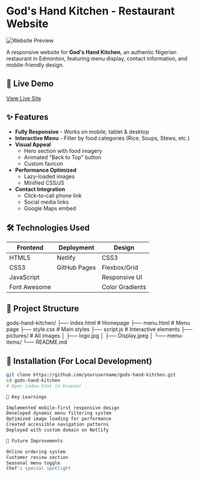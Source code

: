 # God's Hand Kitchen - Restaurant Website

![Website Preview](https://raw.githubusercontent.com/yourusername/gods-hand-kitchen/main/pictures/screenshot.jpg)

A responsive website for **God's Hand Kitchen**, an authentic Nigerian restaurant in Edmonton, featuring menu display, contact information, and mobile-friendly design.

## 🚀 Live Demo
[View Live Site](https://godshandkitchen.netlify.app)

## ✨ Features
- **Fully Responsive** - Works on mobile, tablet & desktop
- **Interactive Menu** - Filter by food categories (Rice, Soups, Stews, etc.)
- **Visual Appeal**  
  - Hero section with food imagery
  - Animated "Back to Top" button
  - Custom favicon
- **Performance Optimized**  
  - Lazy-loaded images
  - Minified CSS/JS
- **Contact Integration**  
  - Click-to-call phone link
  - Social media links
  - Google Maps embed

## 🛠️ Technologies Used
| Frontend       | Deployment     | Design         |
|----------------|----------------|----------------|
| HTML5          | Netlify        | CSS3           |
| CSS3           | GitHub Pages   | Flexbox/Grid   |
| JavaScript     |                | Responsive UI  |
| Font Awesome   |                | Color Gradients|

## 📂 Project Structure

gods-hand-kitchen/
├── index.html # Homepage
├── menu.html # Menu page
├── style.css # Main styles
├── script.js # Interactive elements
├── pictures/ # All images
│ ├── logo.jpg
│ ├── Display.jpeg
│ └── menu-items/
└── README.md


## 🔧 Installation (For Local Development)
```bash
git clone https://github.com/yourusername/gods-hand-kitchen.git
cd gods-hand-kitchen
# Open index.html in browser

🌟 Key Learnings

Implemented mobile-first responsive design
Developed dynamic menu filtering system
Optimized image loading for performance
Created accessible navigation patterns
Deployed with custom domain on Netlify

🚧 Future Improvements

Online ordering system
Customer review section
Seasonal menu toggle
Chef's special spotlight